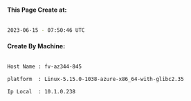 
   
#### This Page Create at:

```bash

2023-06-15 - 07:50:46 UTC

```

#### Create By Machine:

```bash

Host Name : fv-az344-845

platform  : Linux-5.15.0-1038-azure-x86_64-with-glibc2.35

Ip Local  : 10.1.0.238

```

